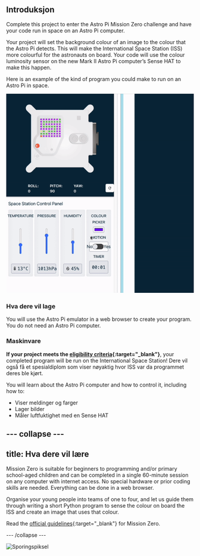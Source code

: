 ## Introduksjon

Complete this project to enter the Astro Pi Mission Zero challenge and have your code run in space on an Astro Pi computer.

Your project will set the background colour of an image to the colour that the Astro Pi detects. This will make the International Space Station (ISS) more colourful for the astronauts on board. Your code will use the colour luminosity sensor on the new Mark II Astro Pi computer’s Sense HAT to make this happen.

Here is an example of the kind of program you could make to run on an Astro Pi in space.

![The Sense HAT emulator running a sample program with a snake that's background colour changes to the colour sense.](images/finished.gif)

### Hva dere vil lage

You will use the Astro Pi emulator in a web browser to create your program. You do not need an Astro Pi computer.

### Maskinvare

**If your project meets the [eligibility criteria](https://astro-pi.org/mission-zero/eligibility){:target="_blank"}**, your completed program will be run on the International Space Station! Dere vil også få et spesialdiplom som viser nøyaktig hvor ISS var da programmet deres ble kjørt.

You will learn about the Astro Pi computer and how to control it, including how to:
+ Viser meldinger og farger
+ Lager bilder
+ Måler luftfuktighet med en Sense HAT

--- collapse ---
---
title: Hva dere vil lære
---

Mission Zero is suitable for beginners to programming and/or primary school-aged children and can be completed in a single 60-minute session on any computer with internet access. No special hardware or prior coding skills are needed. Everything can be done in a web browser.

Organise your young people into teams of one to four, and let us guide them through writing a short Python program to sense the colour on board the ISS and create an image that uses that colour.

Read the [official guidelines](https://astro-pi.org/mission-zero/guidelines){:target="_blank"} for Mission Zero.

--- /collapse ---

![Sporingspiksel](https://code.org/api/hour/begin_raspberrypi_astropi.png)
